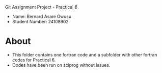 Git Assignment Project - Practical 6

* Name: Bernard Asare Owusu
* Student Number: 24108902

# About

* This folder contains one fortran code and a subfolder with other fortran codes for Practical 6.
* Codes have been run on sciprog without issues.
